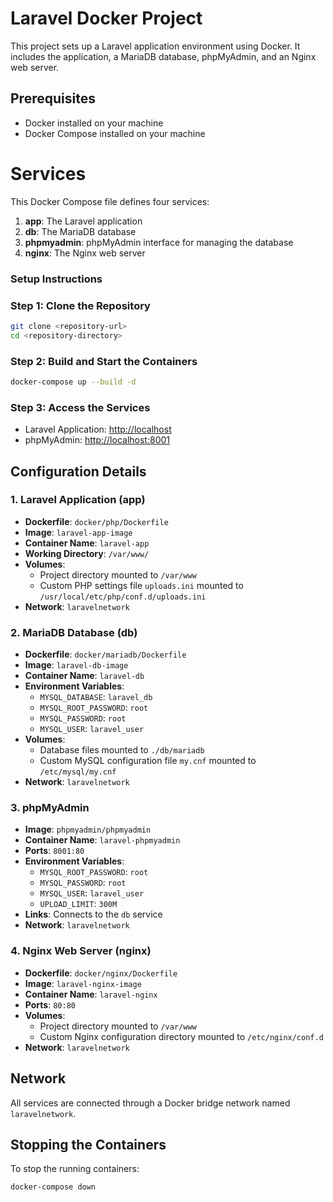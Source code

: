 # Laravel Docker Project

This project sets up a Laravel application environment using Docker. It includes the application, a MariaDB database, phpMyAdmin, and an Nginx web server.

## Prerequisites

- Docker installed on your machine
- Docker Compose installed on your machine

# Services

This Docker Compose file defines four services:

1. **app**: The Laravel application
2. **db**: The MariaDB database
3. **phpmyadmin**: phpMyAdmin interface for managing the database
4. **nginx**: The Nginx web server

### Setup Instructions

### Step 1: Clone the Repository

```bash
git clone <repository-url>
cd <repository-directory>
```

### Step 2: Build and Start the Containers

```bash
docker-compose up --build -d
```

### Step 3: Access the Services

- Laravel Application: [http://localhost](http://localhost)
- phpMyAdmin: [http://localhost:8001](http://localhost:8001)

## Configuration Details

### 1. Laravel Application (app)

- **Dockerfile**: `docker/php/Dockerfile`
- **Image**: `laravel-app-image`
- **Container Name**: `laravel-app`
- **Working Directory**: `/var/www/`
- **Volumes**:
  - Project directory mounted to `/var/www`
  - Custom PHP settings file `uploads.ini` mounted to `/usr/local/etc/php/conf.d/uploads.ini`
- **Network**: `laravelnetwork`

### 2. MariaDB Database (db)

- **Dockerfile**: `docker/mariadb/Dockerfile`
- **Image**: `laravel-db-image`
- **Container Name**: `laravel-db`
- **Environment Variables**:
  - `MYSQL_DATABASE`: `laravel_db`
  - `MYSQL_ROOT_PASSWORD`: `root`
  - `MYSQL_PASSWORD`: `root`
  - `MYSQL_USER`: `laravel_user`
- **Volumes**:
  - Database files mounted to `./db/mariadb`
  - Custom MySQL configuration file `my.cnf` mounted to `/etc/mysql/my.cnf`
- **Network**: `laravelnetwork`

### 3. phpMyAdmin

- **Image**: `phpmyadmin/phpmyadmin`
- **Container Name**: `laravel-phpmyadmin`
- **Ports**: `8001:80`
- **Environment Variables**:
  - `MYSQL_ROOT_PASSWORD`: `root`
  - `MYSQL_PASSWORD`: `root`
  - `MYSQL_USER`: `laravel_user`
  - `UPLOAD_LIMIT`: `300M`
- **Links**: Connects to the `db` service
- **Network**: `laravelnetwork`

### 4. Nginx Web Server (nginx)

- **Dockerfile**: `docker/nginx/Dockerfile`
- **Image**: `laravel-nginx-image`
- **Container Name**: `laravel-nginx`
- **Ports**: `80:80`
- **Volumes**:
  - Project directory mounted to `/var/www`
  - Custom Nginx configuration directory mounted to `/etc/nginx/conf.d`
- **Network**: `laravelnetwork`

## Network

All services are connected through a Docker bridge network named `laravelnetwork`.

## Stopping the Containers

To stop the running containers:

```bash
docker-compose down
```
